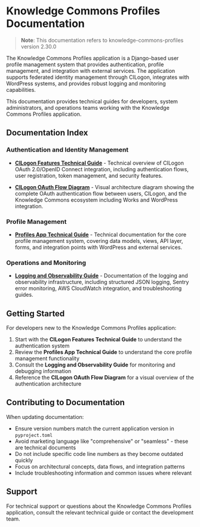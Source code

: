 # Knowledge Commons Profiles Documentation

> **Note**: This documentation refers to knowledge-commons-profiles version 2.30.0

The Knowledge Commons Profiles application is a Django-based user profile management system that provides authentication, profile management, and integration with external services. The application supports federated identity management through CILogon, integrates with WordPress systems, and provides robust logging and monitoring capabilities.

This documentation provides technical guides for developers, system administrators, and operations teams working with the Knowledge Commons Profiles application.

## Documentation Index

### Authentication and Identity Management

- **[CILogon Features Technical Guide](cilogon/cilogon_features_technical_guide.md)** - Technical overview of CILogon OAuth 2.0/OpenID Connect integration, including authentication flows, user registration, token management, and security features.

- **[CILogon OAuth Flow Diagram](cilogon/cilogon_oauth_flow_diagram.md)** - Visual architecture diagram showing the complete OAuth authentication flow between users, CILogon, and the Knowledge Commons ecosystem including Works and WordPress integration.

### Profile Management

- **[Profiles App Technical Guide](newprofile/profiles_app_technical_guide.md)** - Technical documentation for the core profile management system, covering data models, views, API layer, forms, and integration points with WordPress and external services.

### Operations and Monitoring

- **[Logging and Observability Guide](logging_and_observability_guide.md)** - Documentation of the logging and observability infrastructure, including structured JSON logging, Sentry error monitoring, AWS CloudWatch integration, and troubleshooting guides.

## Getting Started

For developers new to the Knowledge Commons Profiles application:

1. Start with the **CILogon Features Technical Guide** to understand the authentication system
2. Review the **Profiles App Technical Guide** to understand the core profile management functionality  
3. Consult the **Logging and Observability Guide** for monitoring and debugging information
4. Reference the **CILogon OAuth Flow Diagram** for a visual overview of the authentication architecture

## Contributing to Documentation

When updating documentation:

- Ensure version numbers match the current application version in `pyproject.toml`
- Avoid marketing language like "comprehensive" or "seamless" - these are technical documents
- Do not include specific code line numbers as they become outdated quickly
- Focus on architectural concepts, data flows, and integration patterns
- Include troubleshooting information and common issues where relevant

## Support

For technical support or questions about the Knowledge Commons Profiles application, consult the relevant technical guide or contact the development team.
